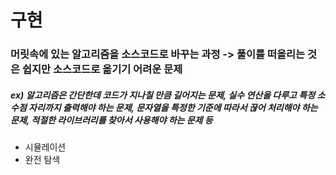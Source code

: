 # 구현
### 머릿속에 있는 알고리즘을 소스코드로 바꾸는 과정 -> 풀이를 떠올리는 것은 쉽지만 소스코드로 옮기기 어려운 문제
##### ex) 알고리즘은 간단한데 코드가 지나칠 만큼 길어지는 문제, 실수 연산을 다루고 특정 소수점 자리까지 출력해야 하는 문제, 문자열을 특정한 기준에 따라서 끊어 처리해야 하는 문제, 적절한 라이브러리를 찾아서 사용해야 하는 문제 등

- 시뮬레이션
- 완전 탐색
